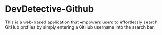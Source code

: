 # DevDetective-Github
 This is a web-based application that empowers users to effortlessly search GitHub profiles by simply entering a GitHub username into the search bar.
